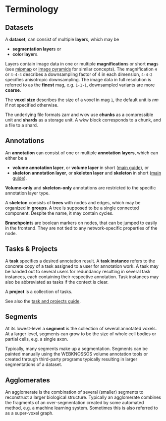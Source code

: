 # Terminology

## Datasets

A **dataset**, can consist of multiple **layer**s, which may be

* **segmentation layer**s or
* **color layer**s.

Layers contain image data in one or multiple **magnification**s or short **mag**s (see [mipmap](https://en.wikipedia.org/wiki/Mipmap) or [image pyramids](https://en.wikipedia.org/wiki/Pyramid_(image_processing)) for similar concepts).
The magnification `4` or `4-4-4` describes a downsampling factor of 4 in each dimension, `4-4-2` specifies anisotropic downsampling.
The image data in full resolution is referred to as the **finest** mag, e.g. `1-1-1`, downsampled variants are more **coarse**.

The **voxel size** describes the size of a voxel in mag `1`, the default unit is *nm* if not specified otherwise.

The underlying file formats zarr and wkw use **chunks** as a compressible unit and **shards** as a storage unit. A wkw block corresponds to a chunk, and a file to a shard.


## Annotations

An **annotation** can consist of one or multiple **annotation layers**, which can either be a

* **volume annotation layer**, or **volume layer** in short ([main guide](./volume_annotation/index.md)), or
* **skeleton annotation layer**, or **skeleton layer** and **skeleton** in short ([main guide](./skeleton_annotation/index.md)).

**Volume-only** and **skeleton-only** annotations are restricted to the specific annotation layer type.

A **skeleton** consists of **trees** with nodes and edges, which may be organized in **groups**.
A tree is supposed to be a single connected component. Despite the name, it may contain cycles.

**Branchpoint**s are boolean markers on nodes, that can be jumped to easily in the frontend. They are not tied to any network-specific properties of the node.


## Tasks & Projects

A **task** specifies a desired annotation result. A **task instance** refers to the concrete copy of a task assigned to a user for annotation work. A task may be handed out to several users for redundancy resulting in several task instances, each containing their respective annotation. Task instances may also be abbreviated as tasks if the context is clear.

A **project** is a collection of tasks.

See also the [task and projects guide](./tasks_projects/index.md).

## Segments
At its lowest-level a **segment** is the collection of several annotated voxels. At a larger level, segments can grow to be the size of whole cell bodies or partial cells, e.g. a single axon.

Typically, many segments make up a segmentation. Segments can be painted manually using the WEBKNOSSOS volume annotation tools or created through third-party programs typically resulting in larger segmentations of a dataset.

## Agglomerates
An agglomerate is the combination of several (smaller) segments to reconstruct a larger biological structure. Typically an agglomerate combines the fragments of an over-segmentation created by some automated method, e.g. a machine learning system. 
Sometimes this is also referred to as a super-voxel graph.